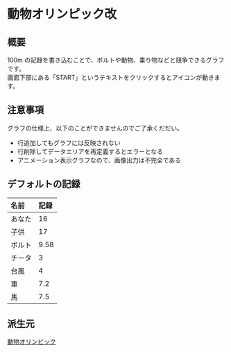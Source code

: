 # 動物オリンピック改

## 概要

100m の記録を書き込むことで、ボルトや動物、乗り物などと競争できるグラフです。  
画面下部にある「START」というテキストをクリックするとアイコンが動きます。  

## 注意事項
グラフの仕様上、以下のことができませんのでご了承くだだい。

- 行追加してもグラフには反映されない
- 行削除してデータエリアを再定義するとエラーとなる
- アニメーション表示グラフなので、画像出力は不完全である

## デフォルトの記録

|名前|記録|
|:----|:----|
|あなた|16|
|子供|17|
|ボルト|9.58|
|チータ|3|
|台風|4|
|車|7.2|
|馬|7.5|

## 派生元
[動物オリンピック](https://github.com/e2d3/e2d3-contrib/tree/master/animal-olympic)
